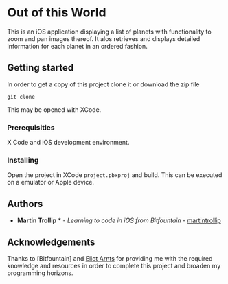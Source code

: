 # Out of this World 

This is an iOS application displaying a list of planets with functionality to zoom and pan images thereof. It  alos retrieves and displays detailed information for each planet in an ordered fashion.

## Getting started
In order to get a copy of this project clone it or download the zip file

```
git clone
```

This may be opened with XCode. 

### Prerequisities 
X Code and iOS development environment.

### Installing
Open the project in XCode `project.pbxproj` and build.  This can be executed on a emulator or Apple device.

## Authors
* **Martin Trollip** * - *Learning to code in iOS from Bitfountain* - [martintrollip](https://github.com/martintrollip)

## Acknowledgements
Thanks to [Bitfountain] and [Eliot Arnts](https://github.com/arntzel) for providing me with the required knowledge and resources in order to complete this project and broaden my programming horizons. 
